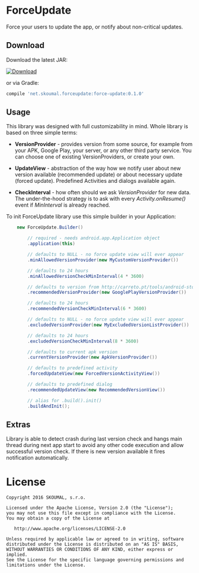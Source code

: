 ForceUpdate
============

Force your users to update the app, or notify about non-critical updates.


Download
--------

Download the latest JAR:

[ ![Download](https://api.bintray.com/packages/skoumal/maven/force-update/images/download.svg) ](https://bintray.com/skoumal/maven/force-update/_latestVersion)

or via Gradle:

```groovy
compile 'net.skoumal.forceupdate:force-update:0.1.0'
```

Usage
-----

This library was designed with full customizability in mind. Whole library is based on three simple
terms:

* **VersionProvider** - provides version from some source, for example from your APK, Google Play,
your server, or any other third party service. You can choose one of existing VersionProviders, or
create your own.

* **UpdateView** - abstraction of the way how we notify user about new version available
(recommended update) or about necessary update (forced update). Predefined Activities and dialogs
available again.

* **CheckInterval** - how often should we ask _VersionProvider_ for new data. The under-the-hood
strategy is to ask with every _Activity.onResume()_ event if _MinInterval_ is already reached.

To init ForceUpdate library use this simple builder in your Application:

```java
    new ForceUpdate.Builder()

        // required - needs android.app.Application object
        .application(this)

        // defaults to NULL - no force update view will ever appear
        .minAllowedVersionProvider(new MyCustomVersionProvider())

        // defaults to 24 hours
        .minAllowedVersionCheckMinInterval(4 * 3600)

        // defaults to version from http://carreto.pt/tools/android-store-version/?package=<your package>
        .recommendedVersionProvider(new GooglePlayVersionProvider())

        // defaults to 24 hours
        .recommendedVersionCheckMinInterval(6 * 3600)

        // defaults to NULL - no force update view will ever appear
        .excludedVersionProvider(new MyExcludedVersionListProvider())

        // defaults to 24 hours
        .excludedVersionCheckMinInterval(8 * 3600)

        // defaults to current apk version
        .currentVersionProvider(new ApkVersionProvider())

        // defaults to predefined activity
        .forcedUpdateView(new ForcedVersionActivityView())

        // defaults to predefined dialog
        .recommendedUpdateView(new RecommendedVersionView())

        // alias for .build().init()
        .buildAndInit();
```

Extras
------

Library is able to detect crash during last version check and hangs main thread during next app
start to avoid any other code execution and allow successful version check. If there is new version
available it fires notification automatically.

License
=======

    Copyright 2016 SKOUMAL, s.r.o.

    Licensed under the Apache License, Version 2.0 (the "License");
    you may not use this file except in compliance with the License.
    You may obtain a copy of the License at

       http://www.apache.org/licenses/LICENSE-2.0

    Unless required by applicable law or agreed to in writing, software
    distributed under the License is distributed on an "AS IS" BASIS,
    WITHOUT WARRANTIES OR CONDITIONS OF ANY KIND, either express or implied.
    See the License for the specific language governing permissions and
    limitations under the License.
